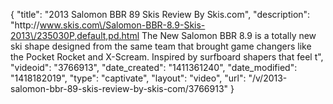 {
    "title": "2013 Salomon BBR 89 Skis Review By Skis.com",
    "description": "http:\/\/www.skis.com\/Salomon-BBR-8.9-Skis-2013\/235030P,default,pd.html  The New Salomon BBR 8.9 is a totally new ski shape designed from the same team that brought game changers like the Pocket Rocket and X-Scream. Inspired by surfboard shapers that feel t",
    "videoid": "3766913",
    "date_created": "1411361240",
    "date_modified": "1418182019",
    "type": "captivate",
    "layout": "video",
    "url": "\/v\/2013-salomon-bbr-89-skis-review-by-skis-com\/3766913"
}